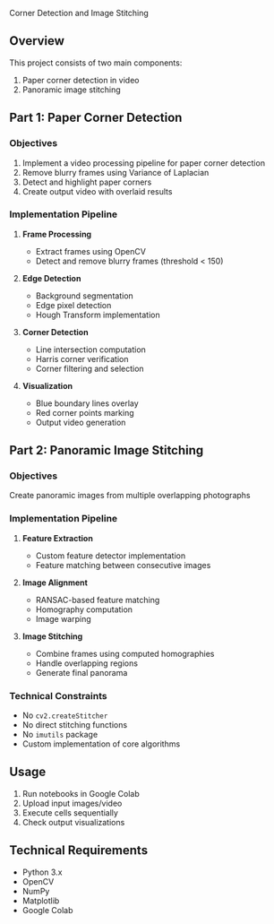 Corner Detection and Image Stitching

## Overview
This project consists of two main components:
1. Paper corner detection in video
2. Panoramic image stitching

## Part 1: Paper Corner Detection

### Objectives
1. Implement a video processing pipeline for paper corner detection
2. Remove blurry frames using Variance of Laplacian
3. Detect and highlight paper corners
4. Create output video with overlaid results

### Implementation Pipeline
1. **Frame Processing**
   - Extract frames using OpenCV
   - Detect and remove blurry frames (threshold < 150)

2. **Edge Detection**
   - Background segmentation
   - Edge pixel detection
   - Hough Transform implementation

3. **Corner Detection**
   - Line intersection computation
   - Harris corner verification
   - Corner filtering and selection

4. **Visualization**
   - Blue boundary lines overlay
   - Red corner points marking
   - Output video generation

## Part 2: Panoramic Image Stitching

### Objectives
Create panoramic images from multiple overlapping photographs

### Implementation Pipeline
1. **Feature Extraction**
   - Custom feature detector implementation
   - Feature matching between consecutive images

2. **Image Alignment**
   - RANSAC-based feature matching
   - Homography computation
   - Image warping

3. **Image Stitching**
   - Combine frames using computed homographies
   - Handle overlapping regions
   - Generate final panorama

### Technical Constraints
- No `cv2.createStitcher`
- No direct stitching functions
- No `imutils` package
- Custom implementation of core algorithms

## Usage
1. Run notebooks in Google Colab
2. Upload input images/video
3. Execute cells sequentially
4. Check output visualizations

## Technical Requirements
- Python 3.x
- OpenCV
- NumPy
- Matplotlib
- Google Colab
